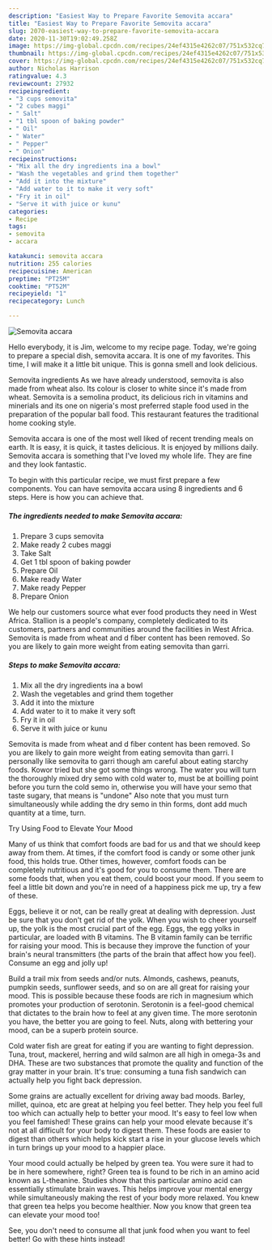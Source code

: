 ```yaml
---
description: "Easiest Way to Prepare Favorite Semovita accara"
title: "Easiest Way to Prepare Favorite Semovita accara"
slug: 2070-easiest-way-to-prepare-favorite-semovita-accara
date: 2020-11-30T19:02:49.258Z
image: https://img-global.cpcdn.com/recipes/24ef4315e4262c07/751x532cq70/semovita-accara-recipe-main-photo.jpg
thumbnail: https://img-global.cpcdn.com/recipes/24ef4315e4262c07/751x532cq70/semovita-accara-recipe-main-photo.jpg
cover: https://img-global.cpcdn.com/recipes/24ef4315e4262c07/751x532cq70/semovita-accara-recipe-main-photo.jpg
author: Nicholas Harrison
ratingvalue: 4.3
reviewcount: 27932
recipeingredient:
- "3 cups semovita"
- "2 cubes maggi"
- " Salt"
- "1 tbl spoon of baking powder"
- " Oil"
- " Water"
- " Pepper"
- " Onion"
recipeinstructions:
- "Mix all the dry ingredients ina a bowl"
- "Wash the vegetables and grind them together"
- "Add it into the mixture"
- "Add water to it to make it very soft"
- "Fry it in oil"
- "Serve it with juice or kunu"
categories:
- Recipe
tags:
- semovita
- accara

katakunci: semovita accara 
nutrition: 255 calories
recipecuisine: American
preptime: "PT25M"
cooktime: "PT52M"
recipeyield: "1"
recipecategory: Lunch

---
```



![Semovita accara](https://img-global.cpcdn.com/recipes/24ef4315e4262c07/751x532cq70/semovita-accara-recipe-main-photo.jpg)

Hello everybody, it is Jim, welcome to my recipe page. Today, we're going to prepare a special dish, semovita accara. It is one of my favorites. This time, I will make it a little bit unique. This is gonna smell and look delicious.

Semovita ingredients As we have already understood, semovita is also made from wheat also. Its colour is closer to white since it&#39;s made from wheat. Semovita is a semolina product, its delicious rich in vitamins and minerials and its one on nigeria&#39;s most preferred staple food used in the preparation of the popular ball food. This restaurant features the traditional home cooking style.

Semovita accara is one of the most well liked of recent trending meals on earth. It is easy, it is quick, it tastes delicious. It is enjoyed by millions daily. Semovita accara is something that I've loved my whole life. They are fine and they look fantastic.


To begin with this particular recipe, we must first prepare a few components. You can have semovita accara using 8 ingredients and 6 steps. Here is how you can achieve that.

<!--inarticleads1-->

##### The ingredients needed to make Semovita accara:

1. Prepare 3 cups semovita
1. Make ready 2 cubes maggi
1. Take  Salt
1. Get 1 tbl spoon of baking powder
1. Prepare  Oil
1. Make ready  Water
1. Make ready  Pepper
1. Prepare  Onion


We help our customers source what ever food products they need in West Africa. Stallion is a people&#39;s company, completely dedicated to its customers, partners and communities around the facilities in West Africa. Semovita is made from wheat and d fiber content has been removed. So you are likely to gain more weight from eating semovita than garri. 

<!--inarticleads2-->

##### Steps to make Semovita accara:

1. Mix all the dry ingredients ina a bowl
1. Wash the vegetables and grind them together
1. Add it into the mixture
1. Add water to it to make it very soft
1. Fry it in oil
1. Serve it with juice or kunu


Semovita is made from wheat and d fiber content has been removed. So you are likely to gain more weight from eating semovita than garri. I personally like semovita to garri though am careful about eating starchy foods. Kowor tried but she got some things wrong. The water you will turn the thoroughly mixed dry semo with cold water to, must be at boilling point before you turn the cold semo in, otherwise you will have your semo that taste sugary, that means is &#34;undone&#34; Also note that you must turn simultaneously while adding the dry semo in thin forms, dont add much quantity at a time, turn. 

Try Using Food to Elevate Your Mood


Many of us think that comfort foods are bad for us and that we should keep away from them. At times, if the comfort food is candy or some other junk food, this holds true. Other times, however, comfort foods can be completely nutritious and it's good for you to consume them. There are some foods that, when you eat them, could boost your mood. If you seem to feel a little bit down and you're in need of a happiness pick me up, try a few of these.

Eggs, believe it or not, can be really great at dealing with depression. Just be sure that you don't get rid of the yolk. When you wish to cheer yourself up, the yolk is the most crucial part of the egg. Eggs, the egg yolks in particular, are loaded with B vitamins. The B vitamin family can be terrific for raising your mood. This is because they improve the function of your brain's neural transmitters (the parts of the brain that affect how you feel). Consume an egg and jolly up!

Build a trail mix from seeds and/or nuts. Almonds, cashews, peanuts, pumpkin seeds, sunflower seeds, and so on are all great for raising your mood. This is possible because these foods are rich in magnesium which promotes your production of serotonin. Serotonin is a feel-good chemical that dictates to the brain how to feel at any given time. The more serotonin you have, the better you are going to feel. Nuts, along with bettering your mood, can be a superb protein source.

Cold water fish are great for eating if you are wanting to fight depression. Tuna, trout, mackerel, herring and wild salmon are all high in omega-3s and DHA. These are two substances that promote the quality and function of the gray matter in your brain. It's true: consuming a tuna fish sandwich can actually help you fight back depression. 

Some grains are actually excellent for driving away bad moods. Barley, millet, quinoa, etc are great at helping you feel better. They help you feel full too which can actually help to better your mood. It's easy to feel low when you feel famished! These grains can help your mood elevate because it's not at all difficult for your body to digest them. These foods are easier to digest than others which helps kick start a rise in your glucose levels which in turn brings up your mood to a happier place.

Your mood could actually be helped by green tea. You were sure it had to be in here somewhere, right? Green tea is found to be rich in an amino acid known as L-theanine. Studies show that this particular amino acid can essentially stimulate brain waves. This helps improve your mental energy while simultaneously making the rest of your body more relaxed. You knew that green tea helps you become healthier. Now you know that green tea can elevate your mood too!

See, you don't need to consume all that junk food when you want to feel better! Go  with  these hints  instead!

